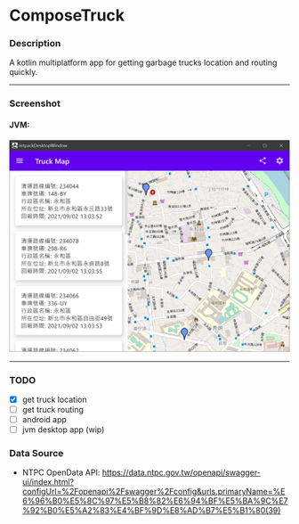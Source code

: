 # ComposeTruck

### Description
A kotlin multiplatform app for getting garbage trucks location and routing quickly.

---
### Screenshot 
#### JVM:
![plot](./screenshot.png)

---
### TODO
 - [x] get truck location
 - [ ] get truck routing
 - [ ] android app
 - [ ] jvm desktop app (wip)
### Data Source
- NTPC OpenData API: 
https://data.ntpc.gov.tw/openapi/swagger-ui/index.html?configUrl=%2Fopenapi%2Fswagger%2Fconfig&urls.primaryName=%E6%96%B0%E5%8C%97%E5%B8%82%E6%94%BF%E5%BA%9C%E7%92%B0%E5%A2%83%E4%BF%9D%E8%AD%B7%E5%B1%80(39)

